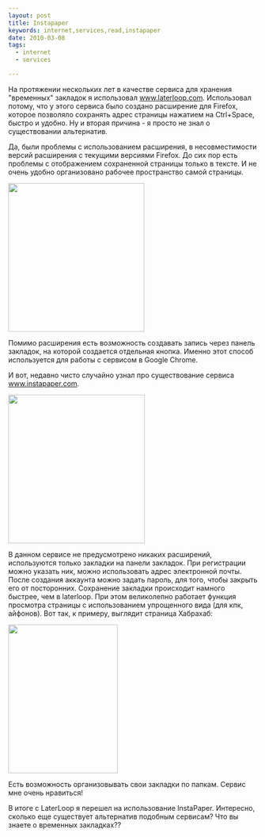 ```yaml
--- 
layout: post
title: Instapaper
keywords: internet,services,read,instapaper
date: 2010-03-08
tags:
  - internet
  - services

---
```

На протяжении нескольких лет в качестве сервиса для хранения "временных" закладок я
использовал <a href="http://www.laterloop.com/" rel="nofllow">www.laterloop.com</a>. Использовал потому, что у этого сервиса было создано расширение для Firefox, которое позволяло сохранять адрес страницы нажатием на Ctrl+Space, быстро и удобно. Ну и вторая причина - я просто не знал о существовании альтернатив.

Да, были проблемы с использованием расширения, в несовместимости версий расширения с текущими версиями Firefox. До сих пор есть проблемы с отображением сохраненной страницы только в тексте. И не очень удобно организовано рабочее пространство самой страницы.<!--more-->

<a href="http://static.juev.ru/2010/03/laterloop.png" id="lightbox"><img class="aligncenter size-medium wp-image-941" title="laterloop" src="http://static.juev.ru/2010/03/laterloop-275x300.png" alt="" width="275" height="300" /></a>

Помимо расширения есть возможность создавать запись через панель закладок, на которой создается отдельная кнопка. Именно этот способ используется для работы с сервисом в Google Chrome.

И вот, недавно чисто случайно узнал про существование сервиса <a href="http://www.instapaper.com/u" rel="nofllow">www.instapaper.com</a>.

<a href="http://static.juev.ru/2010/03/instapaper1.png" id="lightbox"><img class="aligncenter size-medium wp-image-943" title="instapaper" src="http://static.juev.ru/2010/03/instapaper1-276x300.png" alt="" width="276" height="300" /></a>

В данном сервисе не предусмотрено никаких расширений, используются только закладки на панели закладок. При регистрации можно указать ник, можно использовать адрес электронной почты. После создания аккаунта можно задать пароль, для того, чтобы закрыть его от посторонних. Сохранение закладки происходит намного быстрее, чем в laterloop. При этом великолепно работает функция просмотра страницы с использованием упрощенного вида (для кпк, айфонов). Вот так, к примеру, выглядит страница Хабрахаб:

<a href="http://static.juev.ru/2010/03/instapaper-text.png" id="lightbox"><img class="aligncenter size-medium wp-image-944" title="instapaper-text" src="http://static.juev.ru/2010/03/instapaper-text-221x300.png" alt="" width="221" height="300" /></a>

Есть возможность организовывать свои закладки по папкам. Сервис мне очень нравиться!

В итоге с LaterLoop я перешел на использование InstaPaper. Интересно, сколько еще существует альтернатив подобным сервисам? Что вы знаете о временных закладках??
